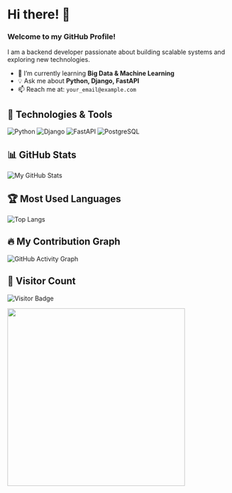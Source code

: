# Hi there! 👋  
### Welcome to my GitHub Profile!  

I am a backend developer passionate about building scalable systems and exploring new technologies.  
- 🚀 I’m currently learning **Big Data & Machine Learning**
- 💡 Ask me about **Python, Django, FastAPI**
- 📫 Reach me at: `your_email@example.com`

## 🔧 Technologies & Tools
![Python](https://img.shields.io/badge/Python-3776AB?style=for-the-badge&logo=python&logoColor=white)
![Django](https://img.shields.io/badge/Django-092E20?style=for-the-badge&logo=django&logoColor=white)
![FastAPI](https://img.shields.io/badge/FastAPI-009688?style=for-the-badge&logo=fastapi&logoColor=white)
![PostgreSQL](https://img.shields.io/badge/PostgreSQL-336791?style=for-the-badge&logo=postgresql&logoColor=white)

## 📊 GitHub Stats
![My GitHub Stats](https://github-readme-stats.vercel.app/api?username=내아이디&show_icons=true&theme=tokyonight)

## 🏆 Most Used Languages
![Top Langs](https://github-readme-stats.vercel.app/api/top-langs/?username=내아이디&layout=compact&theme=tokyonight)

## 🔥 My Contribution Graph
![GitHub Activity Graph](https://github-readme-activity-graph.vercel.app/graph?username=내아이디&theme=react)

## 📍 Visitor Count
![Visitor Badge](https://visitor-badge.glitch.me/badge?page_id=내아이디.내아이디)

<img src="https://media.giphy.com/media/QTfX9Ejfra3ZmNxh6B/giphy.gif" width="400"/>
